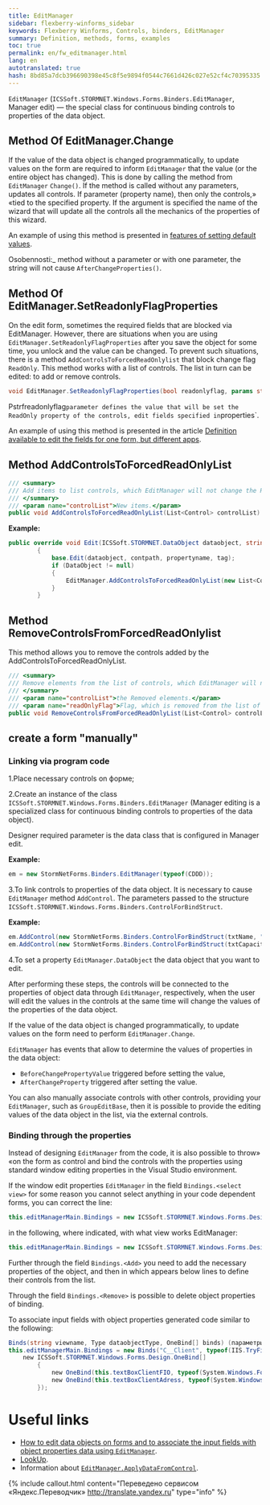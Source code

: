 ```yaml
--- 
title: EditManager 
sidebar: flexberry-winforms_sidebar 
keywords: Flexberry Winforms, Controls, binders, EditManager 
summary: Definition, methods, forms, examples 
toc: true 
permalink: en/fw_editmanager.html 
lang: en 
autotranslated: true 
hash: 8bd85a7dcb396690398e45c8f5e9894f0544c7661d426c027e52cf4c70395335 
--- 
```


`EditManager` (`ICSSoft.STORMNET.Windows.Forms.Binders.EditManager`, Manager edit) — the special class for continuous binding controls to properties of the data object. 

## Method Of EditManager.Change 

If the value of the data object is changed programmatically, to update values on the form are required to inform `EditManager` that the value (or the entire object has changed). This is done by calling the method from `EditManager` `Change()`. If the method is called without any parameters, updates all controls. If parameter (property name), then only the controls,» «tied to the specified property. If the argument is specified the name of the wizard that will update all the controls all the mechanics of the properties of this wizard. 

An example of using this method is presented in [features of setting default values](fo_features-dafault-value.html). 

Osobennosti:_ method without a parameter or with one parameter, the string will not cause `AfterChangeProperties()`. 

## Method Of EditManager.SetReadonlyFlagProperties 

On the edit form, sometimes the required fields that are blocked via EditManager. However, there are situations when you are using `EditManager.SetReadonlyFlagProperties` after you save the object for some time, you unlock and the value can be changed. To prevent such situations, there is a method `AddControlsToForcedReadOnlylist` that block change flag `ReadOnly`. This method works with a list of controls. The list in turn can be edited: to add or remove controls. 

```csharp
void EditManager.SetReadonlyFlagProperties(bool readonlyflag, params string[] properties)
``` 

Pstrfreadonlyflag` parameter defines the value that will be set the ReadOnly property of the controls, edit fields specified in `properties`. 

An example of using this method is presented in the article [Definition available to edit the fields for one form, but different apps](fw_different-applications-and-fields.html). 

## Method AddControlsToForcedReadOnlyList 

```csharp
/// <summary> 
/// Add items to list controls, which EditManager will not change the ReadOnly flag. 
/// </summary> 
/// <param name="controlList">New items.</param> 
public void AddControlsToForcedReadOnlyList(List<Control> controlList)
``` 

__Example:__ 

```csharp
public override void Edit(ICSSoft.STORMNET.DataObject dataobject, string contpath, string propertyname, object tag)
        {
            base.Edit(dataobject, contpath, propertyname, tag);
            if (DataObject != null)
            {
                EditManager.AddControlsToForcedReadOnlyList(new List<Control>() { ctrlФИО });
            }
        }
``` 

## Method RemoveControlsFromForcedReadOnlylist 

This method allows you to remove the controls added by the AddControlsToForcedReadOnlyList. 

```csharp
/// <summary> 
/// Remove elements from the list of controls, which EditManager will not change the ReadOnly flag. 
/// </summary> 
/// <param name="controlList">the Removed elements.</param> 
/// <param name="readOnlyFlag">Flag, which is removed from the list of items you need to put in the ReadOnly property.</param> 
public void RemoveControlsFromForcedReadOnlyList(List<Control> controlList, bool readOnlyFlag = false)
``` 

## create a form "manually" 

### Linking via program code 

1.Place necessary controls on форме; 

2.Create an instance of the class `ICSSoft.STORMNET.Windows.Forms.Binders.EditManager` (Manager editing is a specialized class for continuous binding controls to properties of the data object).

Designer required parameter is the data class that is configured in Manager edit. 

__Example:__ 

```csharp
em = new StormNetForms.Binders.EditManager(typeof(CDDD));
``` 

3.To link controls to properties of the data object. It is necessary to cause `EditManager` method `AddControl`. The parameters passed to the structure `ICSSoft.STORMNET.Windows.Forms.Binders.ControlForBindStruct`. 

__Example:__ 

```csharp
em.AddControl(new StormNetForms.Binders.ControlForBindStruct(txtName, "Text"), "Name");
em.AddControl(new StormNetForms.Binders.ControlForBindStruct(txtCapacity, "Text"), "Volume");
``` 

4.To set a property `EditManager.DataObject` the data object that you want to edit. 

After performing these steps, the controls will be connected to the properties of object data through `EditManager`, respectively, when the user will edit the values in the controls at the same time will change the values of the properties of the data object. 

If the value of the data object is changed programmatically, to update values on the form need to perform `EditManager.Change`. 

`EditManager` has events that allow to determine the values of properties in the data object: 

* `BeforeChangePropertyValue` triggered before setting the value, 
* `AfterChangeProperty` triggered after setting the value. 

You can also manually associate controls with other controls, providing your `EditManager`, such as `GroupEditBase`, then it is possible to provide the editing values of the data object in the list, via the external controls. 

### Binding through the properties 

Instead of designing `EditManager` from the code, it is also possible to throw» «on the form as control and bind the controls with the properties using standard window editing properties in the Visual Studio environment. 

If the window edit properties `EditManager` in the field `Bindings.<select view>` for some reason you cannot select anything in your code dependent forms, you can correct the line: 

```csharp
this.editManagerMain.Bindings = new ICSSoft.STORMNET.Windows.Forms.Design.Binds("", null, null);
``` 

in the following, where indicated, with what view works EditManager: 

```csharp
this.editManagerMain.Bindings = new ICSSoft.STORMNET.Windows.Forms.Design.Binds("C__Client", typeof(IIS.TryFilter.Клиент), null);
``` 

Further through the field `Bindings.<Add>` you need to add the necessary properties of the object, and then in which appears below lines to define their controls from the list. 

Through the field `Bindings.<Remove>` is possible to delete object properties of binding. 

To associate input fields with object properties generated code similar to the following: 

```csharp
Binds(string viewname, Type dataobjectType, OneBind[] binds) (параметры для создания объектов класса OneBind аналогичны параметрам структуры ControlForBindStruct).
this.editManagerMain.Bindings = new Binds("C__Client", typeof(IIS.TryFilter.Клиент),
    new ICSSoft.STORMNET.Windows.Forms.Design.OneBind[]
        {
            new OneBind(this.textBoxClientFIO, typeof(System.Windows.Forms.TextBox), "Text", null, "Name"),
            new OneBind(this.textBoxClientAdress, typeof(System.Windows.Forms.TextBox), "Text", null, "Registration")
        });
``` 

# Useful links 

* [How to edit data objects on forms and to associate the input fields with object properties data using `EditManager`](fw_edit-objects-on-forms.html). 
* [LookUp](fw_lookup.html). 
* Information about [`EditManager.ApplyDataFromControl`](fw_focus-and-ctrl-s.html). 



{% include callout.html content="Переведено сервисом «Яндекс.Переводчик» <http://translate.yandex.ru>" type="info" %}